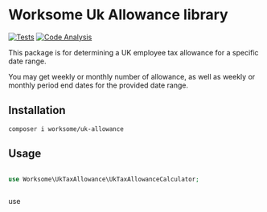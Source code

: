 # Worksome Uk Allowance library

[![Tests](https://github.com/worksome/uk-allowance/actions/workflows/main.yml/badge.svg)](https://github.com/worksome/uk-allowance/actions/workflows/main.yml)
[![Code Analysis](https://github.com/worksome/uk-allowance/actions/workflows/code-analysis.yml/badge.svg)](https://github.com/worksome/uk-allowance/actions/workflows/code-analysis.yml)

This package is for determining a UK employee tax allowance for a specific date range. 

You may get weekly or monthly number of allowance, as well as weekly or monthly period end dates for the provided date range.

## Installation

```shell
composer i worksome/uk-allowance
```

## Usage

```php

use Worksome\UkTaxAllowance\UkTaxAllowanceCalculator;



```
use 
